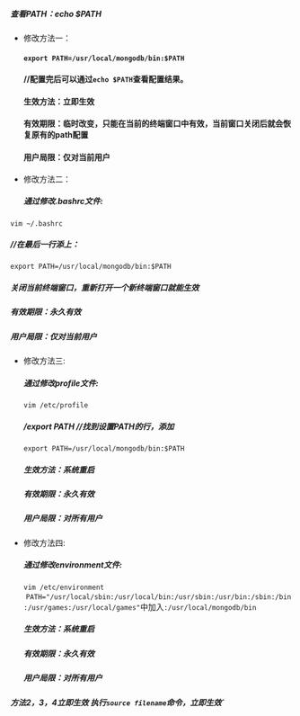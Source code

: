 ##### 查看PATH：echo $PATH

* 修改方法一：
  #### `export PATH=/usr/local/mongodb/bin:$PATH`
  #### //配置完后可以通过`echo $PATH`查看配置结果。
  #### 生效方法：立即生效
  #### 有效期限：临时改变，只能在当前的终端窗口中有效，当前窗口关闭后就会恢复原有的path配置
  #### 用户局限：仅对当前用户



* 修改方法二：
  ##### 通过修改.bashrc文件:
 `vim ~/.bashrc`
  ##### //在最后一行添上：
  `export PATH=/usr/local/mongodb/bin:$PATH`
  ##### 关闭当前终端窗口，重新打开一个新终端窗口就能生效
  ##### 有效期限：永久有效
  ##### 用户局限：仅对当前用户



* 修改方法三:
  ##### 通过修改profile文件:
  `vim /etc/profile`
  ##### /export PATH //找到设置PATH的行，添加
  `export PATH=/usr/local/mongodb/bin:$PATH`
  ##### 生效方法：系统重启
  ##### 有效期限：永久有效
  ##### 用户局限：对所有用户



* 修改方法四:
  ##### 通过修改environment文件:
  `vim /etc/environment`
  `PATH="/usr/local/sbin:/usr/local/bin:/usr/sbin:/usr/bin:/sbin:/bin:/usr/games:/usr/local/games"`中加入`:/usr/local/mongodb/bin`
  ##### 生效方法：系统重启
  ##### 有效期限：永久有效
  ##### 用户局限：对所有用户

##### 方法2，3，4立即生效 执行`source filename`命令，立即生效`
